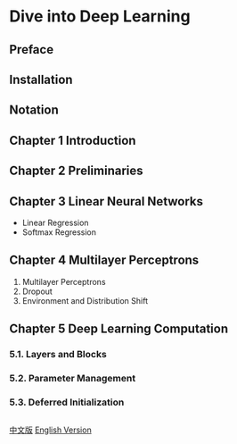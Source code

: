 # Dive into Deep Learning

## Preface
## Installation
## Notation

## Chapter 1 Introduction

## Chapter 2 Preliminaries

## Chapter 3 Linear Neural Networks
- Linear Regression
- Softmax Regression

## Chapter 4 Multilayer Perceptrons
1. Multilayer Perceptrons
2. Dropout
3. Environment and Distribution Shift


## Chapter 5 Deep Learning Computation
### 5.1. Layers and Blocks
### 5.2. Parameter Management
### 5.3. Deferred Initialization

## 

[中文版](https://zh.d2l.ai/)
[English Version](https://d2l.ai/)

